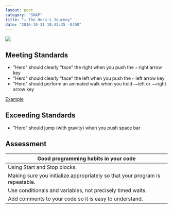 ```yaml
---
layout: post
category: "SNAP"
title: "⚔ The Hero's Journey"
date: "2016-10-31 10:42:35 -0400"
---
```


![](http://2.bp.blogspot.com/-iL7OZWhw_pU/USdg2ptq2HI/AAAAAAAAAgY/Bq8Ycb8MT0w/s1600/HerosJourneybyTheNovelFactory1.jpg)

## Meeting Standards
- "Hero" should clearly “face” the right when you push the `→` right arrow key
- "Hero" should clearly “face” the left when you push the `←` left arrow key
- "Hero" should perform an animated walk when you hold `←←`left or `→→`right arrow key

[Example](http://snap.berkeley.edu/snapsource/snap.html#present:Username=ikamagate&ProjectName=game)

## Exceeding Standards
- "Hero" should jump (with gravity) when you push space bar

## Assessment

| Good programming habits in your code                                         |
|------------------------------------------------------------------------------|
| Using Start and Stop blocks.                                                 |
| Making sure you initialize appropriately so that your program is repeatable. |
| Use conditionals and variables, not precisely timed waits.                   |
| Add comments to your code so it is easy to understand.                       |
